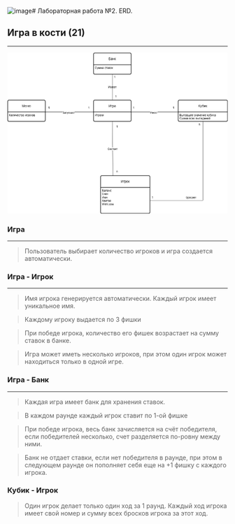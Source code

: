 ![image](https://github.com/NEEEEEERO/Igra-kosti-21-/assets/100015793/bf3ed836-c478-4efd-9907-f9801a41edc1)# Лабораторная работа №2. ERD.
## Игра в кости (21)
---
![Logo](https://raw.githubusercontent.com/NEEEEEERO/Igra-kosti-21-/main/Lab%202.%20ERD/2%20lab.png)

### Игра
---
> Пользователь выбирает количество игроков и игра создается автоматически.

### Игра - Игрок
---
> Имя игрока генерируется автоматически. Каждый игрок имеет уникальное имя.

> Каждому игроку выдается по 3 фишки

> При победе игрока, количество его фишек возрастает на сумму ставок в банке.

> Игра может иметь несколько игроков, при этом один игрок может находиться только в одной игре.

### Игра - Банк
---
> Каждая игра имеет банк для хранения ставок.

> В каждом раунде каждый игрок ставит по 1-ой фишке

> При победе игрока, весь банк зачисляется на счёт победителя, если победителей несколько, счет разделяется по-ровну между ними.

> Банк не отдает ставки, если нет победителя в раунде, при этом в следующем раунде он пополняет себя еще на +1 фишку с каждого игрока.

### Кубик - Игрок
> Один игрок делает только один ход за 1 раунд.
> Каждый ход игрока имеет свой номер и сумму всех бросков игрока за этот ход.


